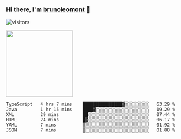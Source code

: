 ### Hi there, I'm [brunoleomont](https://www.linkedin.com/in/brunoleomont/) 👋

![visitors](https://visitor-badge.glitch.me/badge?page_id=page.id)

<img height="180em" src="https://github-readme-stats.vercel.app/api?username=brunoleomont&show_icons=true&hide_border=true&&count_private=true&include_all_commits=true" />

<!--START_SECTION:waka-->

```text
TypeScript   4 hrs 7 mins    ███████████████▓░░░░░░░░░   63.29 %
Java         1 hr 15 mins    ████▓░░░░░░░░░░░░░░░░░░░░   19.29 %
XML          29 mins         ██░░░░░░░░░░░░░░░░░░░░░░░   07.44 %
HTML         24 mins         █▓░░░░░░░░░░░░░░░░░░░░░░░   06.17 %
YAML         7 mins          ▒░░░░░░░░░░░░░░░░░░░░░░░░   01.92 %
JSON         7 mins          ▒░░░░░░░░░░░░░░░░░░░░░░░░   01.88 %
```

<!--END_SECTION:waka-->

<!--
**brunoleomont/brunoleomont** is a ✨ _special_ ✨ repository because its `README.md` (this file) appears on your GitHub profile.

Here are some ideas to get you started:

- 🔭 I’m currently working on ...
- 🌱 I’m currently learning ...
- 👯 I’m looking to collaborate on ...
- 🤔 I’m looking for help with ...
- 💬 Ask me about ...
- 📫 How to reach me: ...
- 😄 Pronouns: ...
- ⚡ Fun fact: ...
-->

